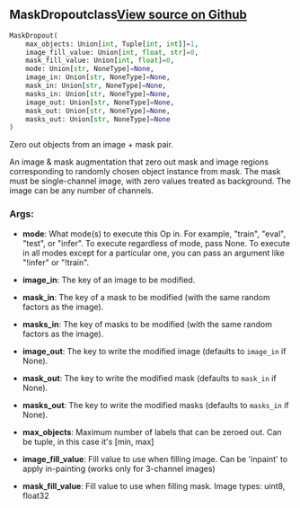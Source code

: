 ## MaskDropout<span class="tag">class</span><a class="sourcelink" href=https://github.com/fastestimator/fastestimator/blob/r1.2/fastestimator/op/numpyop/multivariate/mask_dropout.py/#L24-L77>View source on Github</a>
```python
MaskDropout(
	max_objects: Union[int, Tuple[int, int]]=1,
	image_fill_value: Union[int, float, str]=0,
	mask_fill_value: Union[int, float]=0,
	mode: Union[str, NoneType]=None,
	image_in: Union[str, NoneType]=None,
	mask_in: Union[str, NoneType]=None,
	masks_in: Union[str, NoneType]=None,
	image_out: Union[str, NoneType]=None,
	mask_out: Union[str, NoneType]=None,
	masks_out: Union[str, NoneType]=None
)
```
Zero out objects from an image + mask pair.

An image & mask augmentation that zero out mask and image regions corresponding to randomly chosen object instance
from mask. The mask must be single-channel image, with zero values treated as background. The image can be any
number of channels.


<h3>Args:</h3>


* **mode**: What mode(s) to execute this Op in. For example, "train", "eval", "test", or "infer". To execute regardless of mode, pass None. To execute in all modes except for a particular one, you can pass an argument like "!infer" or "!train".

* **image_in**: The key of an image to be modified.

* **mask_in**: The key of a mask to be modified (with the same random factors as the image).

* **masks_in**: The key of masks to be modified (with the same random factors as the image).

* **image_out**: The key to write the modified image (defaults to `image_in` if None).

* **mask_out**: The key to write the modified mask (defaults to `mask_in` if None).

* **masks_out**: The key to write the modified masks (defaults to `masks_in` if None).

* **max_objects**: Maximum number of labels that can be zeroed out. Can be tuple, in this case it's [min, max]

* **image_fill_value**: Fill value to use when filling image. Can be 'inpaint' to apply in-painting (works only for 3-channel images)

* **mask_fill_value**: Fill value to use when filling mask. Image types: uint8, float32

